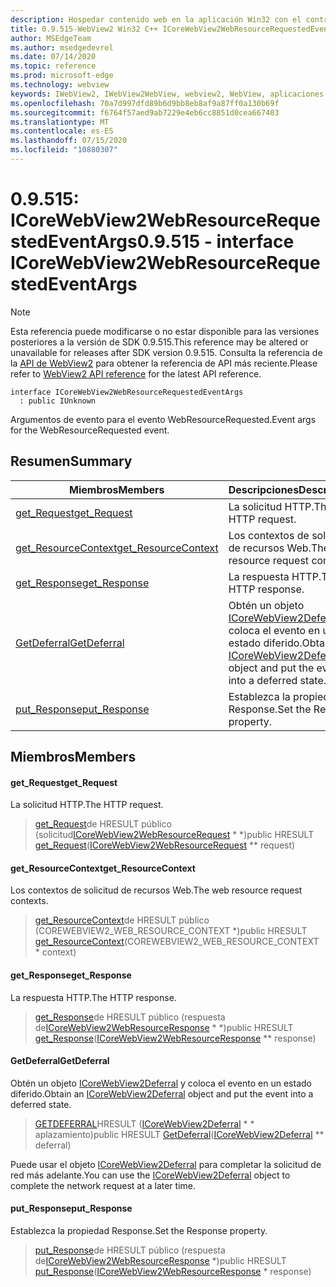 ```yaml
---
description: Hospedar contenido web en la aplicación Win32 con el control Microsoft Edge WebView2
title: 0.9.515-WebView2 Win32 C++ ICoreWebView2WebResourceRequestedEventArgs
author: MSEdgeTeam
ms.author: msedgedevrel
ms.date: 07/14/2020
ms.topic: reference
ms.prod: microsoft-edge
ms.technology: webview
keywords: IWebView2, IWebView2WebView, webview2, WebView, aplicaciones Win32, Win32, Edge, ICoreWebView2, ICoreWebView2Controller, control de explorador, HTML Edge
ms.openlocfilehash: 70a7d997dfd89b6d9bb8eb8af9a87ff0a130b69f
ms.sourcegitcommit: f6764f57aed9ab7229e4eb6cc8851d0cea667403
ms.translationtype: MT
ms.contentlocale: es-ES
ms.lasthandoff: 07/15/2020
ms.locfileid: "10880307"
---
```

# <span data-ttu-id="8e23b-104">0.9.515: ICoreWebView2WebResourceRequestedEventArgs</span><span class="sxs-lookup"><span data-stu-id="8e23b-104">0.9.515 - interface ICoreWebView2WebResourceRequestedEventArgs</span></span> 

> [!NOTE]
> <span data-ttu-id="8e23b-105">Esta referencia puede modificarse o no estar disponible para las versiones posteriores a la versión de SDK 0.9.515.</span><span class="sxs-lookup"><span data-stu-id="8e23b-105">This reference may be altered or unavailable for releases after SDK version 0.9.515.</span></span> <span data-ttu-id="8e23b-106">Consulta la referencia de la [API de WebView2](../../../webview2-api-reference.md) para obtener la referencia de API más reciente.</span><span class="sxs-lookup"><span data-stu-id="8e23b-106">Please refer to [WebView2 API reference](../../../webview2-api-reference.md) for the latest API reference.</span></span>

```
interface ICoreWebView2WebResourceRequestedEventArgs
  : public IUnknown
```

<span data-ttu-id="8e23b-107">Argumentos de evento para el evento WebResourceRequested.</span><span class="sxs-lookup"><span data-stu-id="8e23b-107">Event args for the WebResourceRequested event.</span></span>

## <span data-ttu-id="8e23b-108">Resumen</span><span class="sxs-lookup"><span data-stu-id="8e23b-108">Summary</span></span>

 <span data-ttu-id="8e23b-109">Miembros</span><span class="sxs-lookup"><span data-stu-id="8e23b-109">Members</span></span>                        | <span data-ttu-id="8e23b-110">Descripciones</span><span class="sxs-lookup"><span data-stu-id="8e23b-110">Descriptions</span></span>
--------------------------------|---------------------------------------------
[<span data-ttu-id="8e23b-111">get_Request</span><span class="sxs-lookup"><span data-stu-id="8e23b-111">get_Request</span></span>](#get_request) | <span data-ttu-id="8e23b-112">La solicitud HTTP.</span><span class="sxs-lookup"><span data-stu-id="8e23b-112">The HTTP request.</span></span>
[<span data-ttu-id="8e23b-113">get_ResourceContext</span><span class="sxs-lookup"><span data-stu-id="8e23b-113">get_ResourceContext</span></span>](#get_resourcecontext) | <span data-ttu-id="8e23b-114">Los contextos de solicitud de recursos Web.</span><span class="sxs-lookup"><span data-stu-id="8e23b-114">The web resource request contexts.</span></span>
[<span data-ttu-id="8e23b-115">get_Response</span><span class="sxs-lookup"><span data-stu-id="8e23b-115">get_Response</span></span>](#get_response) | <span data-ttu-id="8e23b-116">La respuesta HTTP.</span><span class="sxs-lookup"><span data-stu-id="8e23b-116">The HTTP response.</span></span>
[<span data-ttu-id="8e23b-117">GetDeferral</span><span class="sxs-lookup"><span data-stu-id="8e23b-117">GetDeferral</span></span>](#getdeferral) | <span data-ttu-id="8e23b-118">Obtén un objeto [ICoreWebView2Deferral](icorewebview2deferral.md) y coloca el evento en un estado diferido.</span><span class="sxs-lookup"><span data-stu-id="8e23b-118">Obtain an [ICoreWebView2Deferral](icorewebview2deferral.md) object and put the event into a deferred state.</span></span>
[<span data-ttu-id="8e23b-119">put_Response</span><span class="sxs-lookup"><span data-stu-id="8e23b-119">put_Response</span></span>](#put_response) | <span data-ttu-id="8e23b-120">Establezca la propiedad Response.</span><span class="sxs-lookup"><span data-stu-id="8e23b-120">Set the Response property.</span></span>

## <span data-ttu-id="8e23b-121">Miembros</span><span class="sxs-lookup"><span data-stu-id="8e23b-121">Members</span></span>

#### <span data-ttu-id="8e23b-122">get_Request</span><span class="sxs-lookup"><span data-stu-id="8e23b-122">get_Request</span></span> 

<span data-ttu-id="8e23b-123">La solicitud HTTP.</span><span class="sxs-lookup"><span data-stu-id="8e23b-123">The HTTP request.</span></span>

> <span data-ttu-id="8e23b-124">[get_Request](#get_request)de HRESULT público (solicitud[ICoreWebView2WebResourceRequest](icorewebview2webresourcerequest.md) \* \*)</span><span class="sxs-lookup"><span data-stu-id="8e23b-124">public HRESULT [get_Request](#get_request)([ICoreWebView2WebResourceRequest](icorewebview2webresourcerequest.md) \*\* request)</span></span>

#### <span data-ttu-id="8e23b-125">get_ResourceContext</span><span class="sxs-lookup"><span data-stu-id="8e23b-125">get_ResourceContext</span></span> 

<span data-ttu-id="8e23b-126">Los contextos de solicitud de recursos Web.</span><span class="sxs-lookup"><span data-stu-id="8e23b-126">The web resource request contexts.</span></span>

> <span data-ttu-id="8e23b-127">[get_ResourceContext](#get_resourcecontext)de HRESULT público (COREWEBVIEW2_WEB_RESOURCE_CONTEXT \*)</span><span class="sxs-lookup"><span data-stu-id="8e23b-127">public HRESULT [get_ResourceContext](#get_resourcecontext)(COREWEBVIEW2_WEB_RESOURCE_CONTEXT \* context)</span></span>

#### <span data-ttu-id="8e23b-128">get_Response</span><span class="sxs-lookup"><span data-stu-id="8e23b-128">get_Response</span></span> 

<span data-ttu-id="8e23b-129">La respuesta HTTP.</span><span class="sxs-lookup"><span data-stu-id="8e23b-129">The HTTP response.</span></span>

> <span data-ttu-id="8e23b-130">[get_Response](#get_response)de HRESULT público (respuesta de[ICoreWebView2WebResourceResponse](icorewebview2webresourceresponse.md) \* \*)</span><span class="sxs-lookup"><span data-stu-id="8e23b-130">public HRESULT [get_Response](#get_response)([ICoreWebView2WebResourceResponse](icorewebview2webresourceresponse.md) \*\* response)</span></span>

#### <span data-ttu-id="8e23b-131">GetDeferral</span><span class="sxs-lookup"><span data-stu-id="8e23b-131">GetDeferral</span></span> 

<span data-ttu-id="8e23b-132">Obtén un objeto [ICoreWebView2Deferral](icorewebview2deferral.md) y coloca el evento en un estado diferido.</span><span class="sxs-lookup"><span data-stu-id="8e23b-132">Obtain an [ICoreWebView2Deferral](icorewebview2deferral.md) object and put the event into a deferred state.</span></span>

> <span data-ttu-id="8e23b-133">[GETDEFERRAL](#getdeferral)HRESULT ([ICoreWebView2Deferral](icorewebview2deferral.md) \* \* aplazamiento)</span><span class="sxs-lookup"><span data-stu-id="8e23b-133">public HRESULT [GetDeferral](#getdeferral)([ICoreWebView2Deferral](icorewebview2deferral.md) \*\* deferral)</span></span>

<span data-ttu-id="8e23b-134">Puede usar el objeto [ICoreWebView2Deferral](icorewebview2deferral.md) para completar la solicitud de red más adelante.</span><span class="sxs-lookup"><span data-stu-id="8e23b-134">You can use the [ICoreWebView2Deferral](icorewebview2deferral.md) object to complete the network request at a later time.</span></span>

#### <span data-ttu-id="8e23b-135">put_Response</span><span class="sxs-lookup"><span data-stu-id="8e23b-135">put_Response</span></span> 

<span data-ttu-id="8e23b-136">Establezca la propiedad Response.</span><span class="sxs-lookup"><span data-stu-id="8e23b-136">Set the Response property.</span></span>

> <span data-ttu-id="8e23b-137">[put_Response](#put_response)de HRESULT público (respuesta de[ICoreWebView2WebResourceResponse](icorewebview2webresourceresponse.md) \*)</span><span class="sxs-lookup"><span data-stu-id="8e23b-137">public HRESULT [put_Response](#put_response)([ICoreWebView2WebResourceResponse](icorewebview2webresourceresponse.md) \* response)</span></span>

